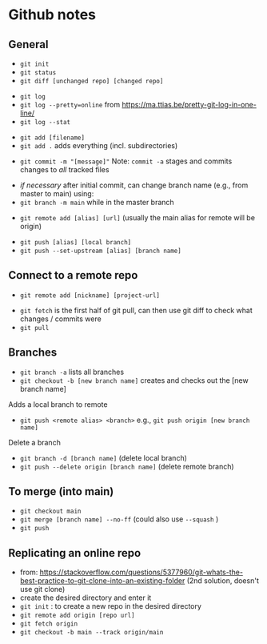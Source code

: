 # Github notes

## General
- `git init`
- `git status`
- `git diff [unchanged repo] [changed repo]`
>
- `git log` 
- `git log --pretty=online`  from <https://ma.ttias.be/pretty-git-log-in-one-line/> 
- `git log --stat`  
>
- `git add [filename]`
- `git add .`  adds everything (incl. subdirectories) 
>
- `git commit -m "[message]"`  Note:  `commit -a` stages and commits changes to *all* tracked files 
>
- *if necessary* after initial commit, can change branch name (e.g., from master to main) using:
- `git branch -m main` while in the master branch
>
- `git remote add [alias] [url]`  (usually the main alias for remote will be origin)
>
- `git push [alias] [local branch]`
- `git push --set-upstream [alias] [branch name]`




## Connect to a remote repo
- `git remote add [nickname] [project-url]`
>
- `git fetch` is the first half of git pull, can then use git diff to check what changes / commits were
- `git pull`



## Branches
- `git branch -a` lists all branches
- `git checkout -b [new branch name]` creates and checks out the [new branch name]
  

Adds a local branch to remote
- `git push <remote alias> <branch>` e.g., `git push origin [new branch name]`

Delete a branch
- `git branch -d [branch name]`  (delete local branch)
- `git push --delete origin [branch name]`  (delete remote branch)



## To merge (into main)
- `git checkout main`
- `git merge [branch name] --no-ff` (could also use ` --squash ` ) 
- `git push`



## Replicating an online repo
- from: https://stackoverflow.com/questions/5377960/git-whats-the-best-practice-to-git-clone-into-an-existing-folder (2nd solution, doesn't use git clone)
- create the desired directory and enter it
- `git init` : to create a new repo in the desired directory
- `git remote add origin [repo url]`
- `git fetch origin`
- `git checkout -b main --track origin/main`
